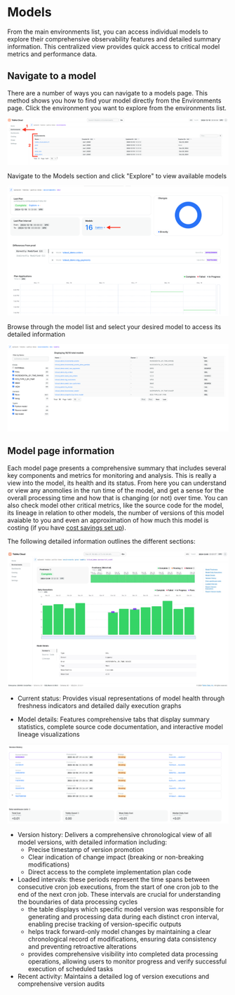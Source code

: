 # Models

From the main environments list, you can access individual models to explore their comprehensive observability features and detailed summary information. This centralized view provides quick access to critical model metrics and performance data.

## Navigate to a model

There are a number of ways you can navigate to a models page. This method shows you how to find your model directly from the Environments page. Click the environment you want to explore from the environments list. 

![Tobiko Cloud environment page](./model/tcloud_environments.png)

Navigate to the Models section and click "Explore" to view available models

![Tobiko Cloud environment page explore models link](./model/tcloud_environment_explore-models.png)

Browse through the model list and select your desired model to access its detailed information

![Tobiko Cloud environment models list](./model/tcloud_model_list.png)

## Model page information

Each model page presents a comprehensive summary that includes several key components and metrics for monitoring and analysis. This is really a view into the model, its health and its status. From here you can understand or view any anomolies in the run time of the model, and get a sense for the overall processing time and how that is changing (or not) over time. You can also check model other critical metrics, like the source code for the model, its lineage in relation to other models, the number of versions of this model avaiable to you and even an approximation of how much this model is costing (if you have [cost savings set up](../costs_savings.md)). 

The following detailed information outlines the different sections:

![Tobiko Cloud model status and metadata](./model/tcloud_model_status-metadata.png)

- Current status: Provides visual representations of model health through freshness indicators and detailed daily execution graphs

- Model details: Features comprehensive tabs that display summary statistics, complete source code documentation, and interactive model lineage visualizations

![Tobiko Cloud model version history](./model/tcloud_model_2.png)

- Version history: Delivers a comprehensive chronological view of all model versions, with detailed information including:
    - Precise timestamp of version promotion
    - Clear indication of change impact (breaking or non-breaking modifications)
    - Direct access to the complete implementation plan code
- Loaded intervals: these periods represent the time spans between consecutive cron job executions, from the start of one cron job to the end of the next cron job. These intervals are crucial for understanding the boundaries of data processing cycles
    - the table displays which specific model version was responsible for generating and processing data during each distinct cron interval, enabling precise tracking of version-specific outputs
    - helps track forward-only model changes by maintaining a clear chronological record of modifications, ensuring data consistency and preventing retroactive alterations
    - provides comprehensive visibility into completed data processing operations, allowing users to monitor progress and verify successful execution of scheduled tasks
- Recent activity: Maintains a detailed log of version executions and comprehensive version audits